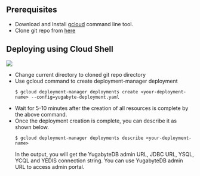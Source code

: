## Prerequisites
* Download and Install [gcloud](https://cloud.google.com/sdk/docs/) command line tool.
* Clone git repo from [here](https://github.com/yugabyte/gcp-deployment-manager.git)

## Deploying using Cloud Shell

<a href="https://console.cloud.google.com/cloudshell/editor?cloudshell_git_repo=https%3A%2F%2Fgithub.com%2Fyugabyte%2Fgcp-deployment-manager.git" target="_blank">
    <img src="https://gstatic.com/cloudssh/images/open-btn.svg"/>
</a>

* Change current directory to cloned git repo directory
* Use gcloud command to create deployment-manager deployment <br/>
    ```
    $ gcloud deployment-manager deployments create <your-deployment-name> --config=yugabyte-deployment.yaml
    ```
* Wait for 5-10 minutes after the creation of all resources is complete by the above command.
* Once the deployment creation is complete, you can describe it as shown below. <br/>
    ```
    $ gcloud deployment-manager deployments describe <your-deployment-name>
    ```
    In the output, you will get the YugabyteDB admin URL, JDBC URL, YSQL, YCQL and YEDIS connection string. You can use YugabyteDB admin URL to access admin portal.
